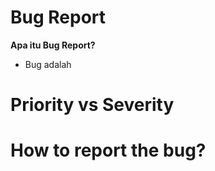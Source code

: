 # Bug Report
**Apa itu Bug Report?**
* Bug adalah 

# **Priority vs Severity**


# **How to report the bug?**
